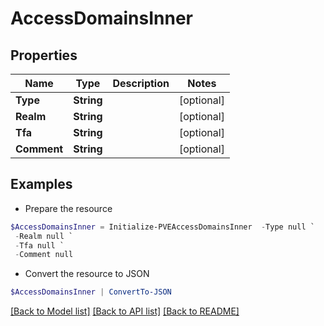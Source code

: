 # AccessDomainsInner
## Properties

Name | Type | Description | Notes
------------ | ------------- | ------------- | -------------
**Type** | **String** |  | [optional] 
**Realm** | **String** |  | [optional] 
**Tfa** | **String** |  | [optional] 
**Comment** | **String** |  | [optional] 

## Examples

- Prepare the resource
```powershell
$AccessDomainsInner = Initialize-PVEAccessDomainsInner  -Type null `
 -Realm null `
 -Tfa null `
 -Comment null
```

- Convert the resource to JSON
```powershell
$AccessDomainsInner | ConvertTo-JSON
```

[[Back to Model list]](../README.md#documentation-for-models) [[Back to API list]](../README.md#documentation-for-api-endpoints) [[Back to README]](../README.md)

